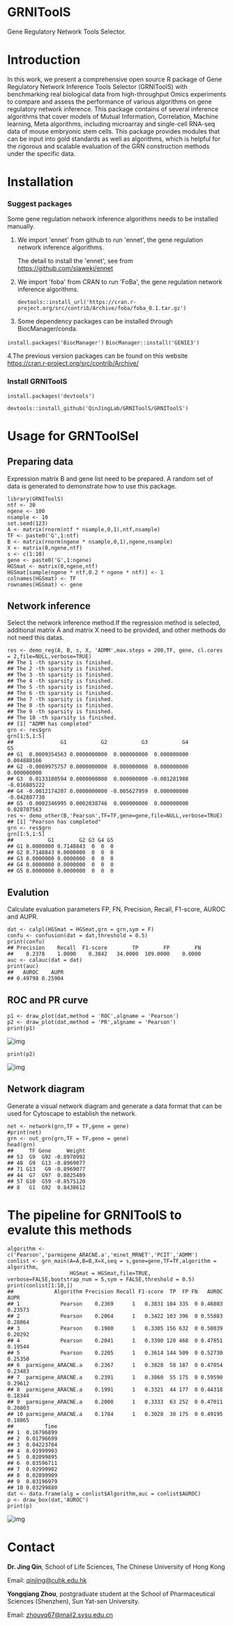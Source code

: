 # GRNIToolS
Gene Regulatory Network Tools Selector.

# Introduction

In this work, we present a comprehensive open source R package of Gene Regulatory Network Inference Tools Selector (GRNIToolS) with benchmarking real biological data from high-throughput Omics experiments to compare and assess the performance of various algorithms on gene regulatory network inference. This package contains of several inference algorithms that cover models of Mutual Information, Correlation, Machine learning, Meta algorithms, including microarray and single-cell RNA-seq data of mouse embryonic stem cells. This package provides modules that can be input into gold standards as well as algorithms, which is helpful for the rigorous and scalable evaluation of the GRN construction methods under the specific data.

# Installation

### Suggest packages

Some gene regulation network inference algorithms needs to be installed manually.

1. We import 'ennet' from github to run 'ennet', the gene regulation network  inference algorithms.

   The detail to install the 'ennet', see from https://github.com/slawekj/ennet

2. We import 'foba' from CRAN to run 'FoBa', the gene regulation network  inference algorithms.

   `devtools::install_url('https://cran.r-project.org/src/contrib/Archive/foba/foba_0.1.tar.gz')`

3. Some dependency packages can be installed through BiocManager/conda. 

`install.packages('BiocManager')`
`BiocManager::install('GENIE3')`

4.The previous version packages can be found on this website https://cran.r-project.org/src/contrib/Archive/

### Install GRNIToolS

`install.packages('devtools')`

`devtools::install_github('QinJingLab/GRNIToolS/GRNIToolS')`



# Usage for GRNToolSel

## Preparing data

Expression matrix B and gene list need to be prepared. A random set of data is generated to demonstrate how to use this package.

```
library(GRNIToolS)
ntf <- 30
ngene <- 100
nsample <- 10
set.seed(123)
A <- matrix(rnorm(ntf * nsample,0,1),ntf,nsample)
TF <- paste0('G',1:ntf)
B <- matrix(rnorm(ngene * nsample,0,1),ngene,nsample)
X <- matrix(0,ngene,ntf)
s <- c(1:10)
gene <- paste0('G',1:ngene)
HGSmat <- matrix(0,ngene,ntf)
HGSmat[sample(ngene * ntf,0.2 * ngene * ntf)] <- 1
colnames(HGSmat) <- TF
rownames(HGSmat) <- gene
```

## Network inference

Select the network inference method.If the regression method is selected, additional matrix A and matrix X need to be provided, and other methods do not need this datas.

```
res <- demo_reg(A, B, s, X, 'ADMM',max.steps = 200,TF, gene, cl.cores = 2,file=NULL,verbose=TRUE)
## The 1 -th sparsity is finished.
## The 2 -th sparsity is finished.
## The 3 -th sparsity is finished.
## The 4 -th sparsity is finished.
## The 5 -th sparsity is finished.
## The 6 -th sparsity is finished.
## The 7 -th sparsity is finished.
## The 8 -th sparsity is finished.
## The 9 -th sparsity is finished.
## The 10 -th sparsity is finished.
## [1] "ADMM has completed"
grn <- res$grn 
grn[1:5,1:5]
##               G1           G2           G3           G4           G5
## G1  0.0009354563 0.0000000000  0.000000000  0.000000000  0.004888166
## G2 -0.0009975757 0.0000000000  0.000000000  0.000000000  0.000000000
## G3  0.0133100594 0.0000000000  0.000000000 -0.001281988 -0.016885222
## G4 -0.0012174207 0.0000000000 -0.005627959  0.000000000 -0.042807730
## G5 -0.0002346995 0.0002038746  0.000000000  0.000000000  0.028707563
res <- demo_other(B,'Pearson',TF=TF,gene=gene,file=NULL,verbose=TRUE)
## [1] "Pearson has completed"
grn <- res$grn 
grn[1:5,1:5]
##           G1        G2 G3 G4 G5
## G1 0.0000000 0.7148843  0  0  0
## G2 0.7148843 0.0000000  0  0  0
## G3 0.0000000 0.0000000  0  0  0
## G4 0.0000000 0.0000000  0  0  0
## G5 0.0000000 0.0000000  0  0  0
```

## Evalution

Calculate evaluation parameters FP, FN, Precision, Recall, F1-score, AUROC and AUPR.

```
dat <- calpl(HGSmat = HGSmat,grn = grn,sym = F)
confu <- confusion(dat = dat,threshold = 0.5)
print(confu)
## Precision    Recall  F1-score        TP        FP        FN 
##    0.2378    1.0000    0.3842   34.0000  109.0000    0.0000
auc <- calauc(dat = dat)
print(auc)
##   AUROC    AUPR 
## 0.49798 0.25904
```

## ROC and PR curve

```
p1 <- draw_plot(dat,method = 'ROC',algname = 'Pearson')
p2 <- draw_plot(dat,method = 'PR',algname = 'Pearson')
print(p1)
```

![img](https://github.com/QinJingLab/GRNIToolS/blob/main/png/p1.png)

```
print(p2)
```

![img](https://github.com/QinJingLab/GRNIToolS/blob/main/png/p2.png)

## Network diagram

Generate a visual network diagram and generate a data format that can be used for Cytoscape to establish the network.

```
net <- network(grn,TF = TF,gene = gene)
#print(net)
grn <- out_grn(grn,TF = TF,gene = gene)
head(grn)
##     TF Gene     Weight
## 53  G9  G92 -0.8970992
## 48  G9  G13 -0.8969077
## 71 G13   G9 -0.8969077
## 44  G7  G97  0.8825489
## 57 G10  G59 -0.8575120
## 8   G1  G92  0.8438612
```

# The pipeline for GRNIToolS to evalute this methods

```
algorithm <- c('Pearson','parmigene_ARACNE.a','minet_MRNET','PCIT','ADMM')
conlist <- grn_main(A=A,B=B,X=X,seq = s,gene=gene,TF=TF,algorithm = algorithm,
                    HGSmat = HGSmat,file=TRUE, verbose=FALSE,bootstrap_num = 5,sym = FALSE,threshold = 0.5)
print(conlist[1:10,])
##             Algorithm Precision Recall F1-score  TP  FP FN   AUROC    AUPR
## 1             Pearson    0.2369      1   0.3831 104 335  0 0.46803 0.23573
## 2             Pearson    0.2064      1   0.3422 103 396  0 0.55883 0.28864
## 3             Pearson    0.1980      1   0.3305 156 632  0 0.50039 0.20292
## 4             Pearson    0.2041      1   0.3390 120 468  0 0.47851 0.19544
## 5             Pearson    0.2205      1   0.3614 144 509  0 0.52730 0.25350
## 6  parmigene_ARACNE.a    0.2367      1   0.3828  58 187  0 0.47054 0.23483
## 7  parmigene_ARACNE.a    0.2391      1   0.3860  55 175  0 0.59590 0.29612
## 8  parmigene_ARACNE.a    0.1991      1   0.3321  44 177  0 0.44318 0.18344
## 9  parmigene_ARACNE.a    0.2000      1   0.3333  63 252  0 0.47011 0.20803
## 10 parmigene_ARACNE.a    0.1784      1   0.3028  38 175  0 0.49195 0.18865
##          Time
## 1  0.16796899
## 2  0.01796699
## 3  0.04223704
## 4  0.01999903
## 5  0.02099895
## 6  0.03596711
## 7  0.02999902
## 8  0.02899909
## 9  0.03196979
## 10 0.03299880
dat <- data.frame(alg = conlist$Algorithm,auc = conlist$AUROC)
p <- draw_box(dat,'AUROC')
print(p)
```

![img](https://github.com/QinJingLab/GRNIToolS/blob/main/png/p3.png)

# Contact

**Dr. Jing Qin**, School of Life Sciences, The Chinese University of Hong Kong

Email: [qinjing@cuhk.edu.hk](mailto:qinjing@cuhk.edu.hk)

**Yongqiang Zhou**, postgraduate student at the School of Pharmaceutical Sciences (Shenzhen), Sun Yat-sen University.

Email: zhouyq67@mail2.sysu.edu.cn
